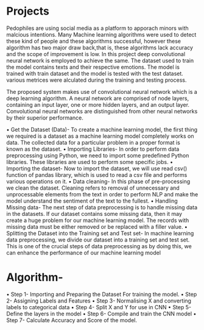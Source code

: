 # Projects
Pedophiles are using social media as a platform to apporach minors with malcious intentions. Many Machine learning algorithms were used to detect 
these kind of people and these algorithms successful, however these algorithm has two major draw back,that is, these algorithms lack accuracy and the scope 
of improvement is low. In this project deep convolutional neural network is employed to achieve the same. The dataset used to train the model contains 
texts and their respective emotions. The model is trained with train dataset and the model is tested with the test dataset. various metrices were alculated during 
the training and testing process.

The proposed system makes use of convolutional neural network which is a deep learning algorithm.
A neural network are comprised of node layers, containing an input layer, one or more hidden layers,
and an output layer. Convolutional neural networks are distinguished from other neural networks by
their superior performance.

• Get the Dataset (Data)- To create a machine learning model, the first thing we required is a dataset as a
machine learning model completely works on data. The collected data for a particular problem
in a proper format is known as the dataset.
• Importing Libraries- In order to perform data preprocessing using Python, we need to import
some predefined Python libraries. These libraries are used to perform some specific jobs.
• Importing the dataset- Now to import the dataset, we will use read csv() function of pandas
library, which is used to read a csv file and performs various operations on it.
• Data cleaning- In this phase of pre-processing we clean the dataset. Cleaning refers to removal
of unnecessary and unprocessable elements from the text in order to perform NLP and make the
model understand the sentiment of the text to the fullest.
• Handling Missing data- The next step of data preprocessing is to handle missing data in the
datasets. If our dataset contains some missing data, then it may create a huge problem for our
machine learning model. The records with missing data must be either removed or be replaced
with a filler value.
• Splitting the Dataset into the Training set and Test set- In machine learning data preprocessing,
we divide our dataset into a training set and test set. This is one of the crucial steps of data
preprocessing as by doing this, we can enhance the performance of our machine learning model

# Algorithm-
• Step 1- Importing and Preparing the Dataset For training the model.
• Step 2- Assigning Labels and Features
• Step 3- Normalising X and converting labels to categorical data
• Step 4- Split X and Y for use in CNN
• Step 5- Define the layers in the model
• Step 6- Compile and train the CNN model
• Step 7- Calculate Accuracy and Score of the model.
